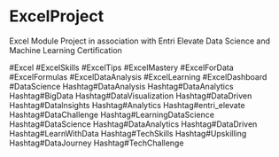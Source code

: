 # ExcelProject
Excel Module Project in association with Entri Elevate Data Science and Machine Learning Certification

#Excel #ExcelSkills #ExcelTips #ExcelMastery #ExcelForData #ExcelFormulas #ExcelDataAnalysis #ExcelLearning #ExcelDashboard
#DataScience Hashtag#DataAnalysis Hashtag#DataAnalytics
Hashtag#BigData Hashtag#DataVisualization Hashtag#DataDriven Hashtag#Datalnsights Hashtag#Analytics Hashtag#entri_elevate Hashtag#DataChallenge Hashtag#LearningDataScience Hashtag#DataScience Hashtag#DataAnalytics Hashtag#DataDriven Hashtag#LearnWithData Hashtag#TechSkills Hashtag#Upskilling Hashtag#DataJourney Hashtag#TechChallenge
